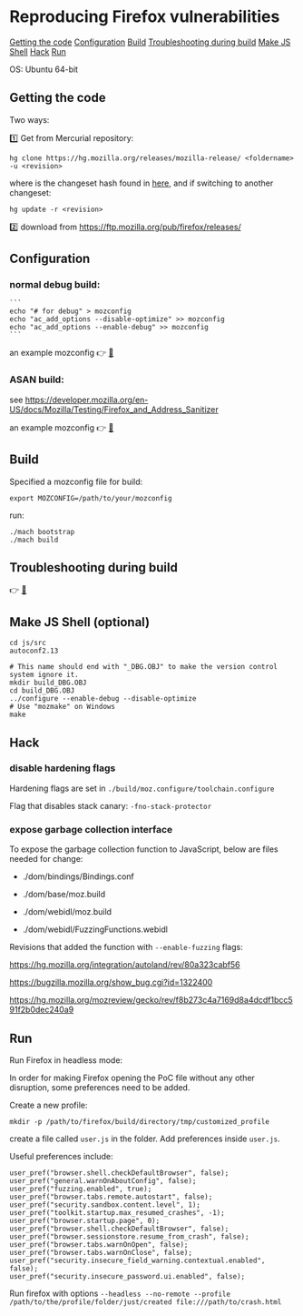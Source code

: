 # Reproducing Firefox vulnerabilities

[Getting the code](#getting-the-code)
[Configuration](#configuration)
[Build](#build)
[Troubleshooting during build](#troubleshooting_during_build)
[Make JS Shell](#make_js_shell_optional)
[Hack](#hack)
[Run](#run)

OS: Ubuntu 64-bit

## Getting the code

Two ways:

:one: Get from Mercurial repository:

```
hg clone https://hg.mozilla.org/releases/mozilla-release/ <foldername> -u <revision>
```

where <revision> is the changeset hash found in [here](https://hg.mozilla.org/releases/mozilla-release/tags),
and if switching to another changeset:
```
hg update -r <revision>
```

:two: download from https://ftp.mozilla.org/pub/firefox/releases/


## Configuration

### normal debug build:
    ```
    echo "# for debug" > mozconfig
    echo "ac_add_options --disable-optimize" >> mozconfig
    echo "ac_add_options --enable-debug" >> mozconfig
    ```

an example mozconfig :point_right: [:link:](mozconfig_dbg)

### ASAN build:

see https://developer.mozilla.org/en-US/docs/Mozilla/Testing/Firefox_and_Address_Sanitizer

an example mozconfig :point_right: [:link:](mozconfig)

## Build

Specified a mozconfig file for build:
```
export MOZCONFIG=/path/to/your/mozconfig
```

run:
```
./mach bootstrap
./mach build
```
   
## Troubleshooting during build

:point_right: [:link:](troubleshooting.md)

## Make JS Shell (optional)
  ```
  cd js/src
  autoconf2.13

  # This name should end with "_DBG.OBJ" to make the version control system ignore it.
  mkdir build_DBG.OBJ
  cd build_DBG.OBJ
  ../configure --enable-debug --disable-optimize
  # Use "mozmake" on Windows
  make
  ```

## Hack

### **disable hardening flags**

Hardening flags are set in ```./build/moz.configure/toolchain.configure```

Flag that disables stack canary: ```-fno-stack-protector```

### **expose garbage collection interface**

To expose the garbage collection function to JavaScript, below are files needed for change:

- ./dom/bindings/Bindings.conf

- ./dom/base/moz.build

- ./dom/webidl/moz.build

- ./dom/webidl/FuzzingFunctions.webidl

Revisions that added the function with ```--enable-fuzzing``` flags:

https://hg.mozilla.org/integration/autoland/rev/80a323cabf56

https://bugzilla.mozilla.org/show_bug.cgi?id=1322400

https://hg.mozilla.org/mozreview/gecko/rev/f8b273c4a7169d8a4dcdf1bcc591f2b0dec240a9


## Run

Run Firefox in headless mode:

In order for making Firefox opening the PoC file without any other disruption, some preferences need to be added. 

Create a new profile:

```
mkdir -p /path/to/firefox/build/directory/tmp/customized_profile
```

create a file called ```user.js``` in the folder. Add preferences inside ```user.js```.

Useful preferences include:

```
user_pref("browser.shell.checkDefaultBrowser", false);
user_pref("general.warnOnAboutConfig", false);
user_pref("fuzzing.enabled", true);
user_pref("browser.tabs.remote.autostart", false);
user_pref("security.sandbox.content.level", 1);
user_pref("toolkit.startup.max_resumed_crashes", -1);
user_pref("browser.startup.page", 0);
user_pref("browser.shell.checkDefaultBrowser", false);
user_pref("browser.sessionstore.resume_from_crash", false);
user_pref("browser.tabs.warnOnOpen", false);
user_pref("browser.tabs.warnOnClose", false);
user_pref("security.insecure_field_warning.contextual.enabled", false);
user_pref("security.insecure_password.ui.enabled", false);

```

Run firefox with options ```--headless --no-remote --profile /path/to/the/profile/folder/just/created file:///path/to/crash.html```



